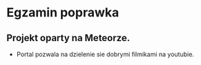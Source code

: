 

Egzamin poprawka 
==============

Projekt oparty na Meteorze.
--------------



- Portal pozwala na dzielenie sie dobrymi filmikami na youtubie.

